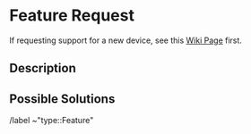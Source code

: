 # Feature Request

If requesting support for a new device, see this
[Wiki Page](https://gitlab.com/coolercontrol/coolercontrol/-/wikis/adding-device-support) first.

## Description

## Possible Solutions

/label ~"type::Feature"
